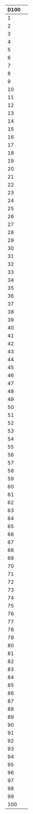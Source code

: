 | D100 |     |
| ---- | --- |
| 1    |     |
| 2    |     |
| 3    |     |
| 4    |     |
| 5    |     |
| 6    |     |
| 7    |     |
| 8    |     |
| 9    |     |
| 10   |     |
| 11   |     |
| 12   |     |
| 13   |     |
| 14   |     |
| 15   |     |
| 16   |     |
| 17   |     |
| 18   |     |
| 19   |     |
| 20   |     |
| 21   |     |
| 22   |     |
| 23   |     |
| 24   |     |
| 25   |     |
| 26   |     |
| 27   |     |
| 28   |     |
| 29   |     |
| 30   |     |
| 31   |     |
| 32   |     |
| 33   |     |
| 34   |     |
| 35   |     |
| 36   |     |
| 37   |     |
| 38   |     |
| 39   |     |
| 40   |     |
| 41   |     |
| 42   |     |
| 43   |     |
| 44   |     |
| 45   |     |
| 46   |     |
| 47   |     |
| 48   |     |
| 49   |     |
| 50   |     |
| 51   |     |
| 52   |     |
| 53   |     |
| 54   |     |
| 55   |     |
| 56   |     |
| 57   |     |
| 58   |     |
| 59   |     |
| 60   |     |
| 61   |     |
| 62   |     |
| 63   |     |
| 64   |     |
| 65   |     |
| 66   |     |
| 67   |     |
| 68   |     |
| 69   |     |
| 70   |     |
| 71   |     |
| 72   |     |
| 73   |     |
| 74   |     |
| 75   |     |
| 76   |     |
| 77   |     |
| 78   |     |
| 79   |     |
| 80   |     |
| 81   |     |
| 82   |     |
| 83   |     |
| 84   |     |
| 85   |     |
| 86   |     |
| 87   |     |
| 88   |     |
| 89   |     |
| 90   |     |
| 91   |     |
| 92   |     |
| 93   |     |
| 94   |     |
| 95   |     |
| 96   |     |
| 97   |     |
| 98   |     |
| 99   |     |
| 100  |     |